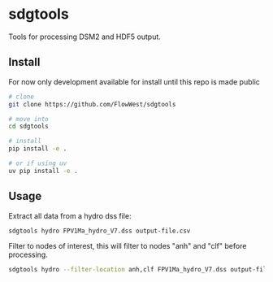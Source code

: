 # sdgtools

Tools for processing DSM2 and HDF5 output. 

## Install

For now only development available for install until this repo is made public

```bash
# clone
git clone https://github.com/FlowWest/sdgtools

# move into
cd sdgtools

# install
pip install -e .

# or if using uv 
uv pip install -e .
```

## Usage

Extract all data from a hydro dss file:

```bash
sdgtools hydro FPV1Ma_hydro_V7.dss output-file.csv
```
Filter to nodes of interest, this will filter to nodes "anh" and "clf" before processing.

```bash
sdgtools hydro --filter-location anh,clf FPV1Ma_hydro_V7.dss output-file.csv 
```



